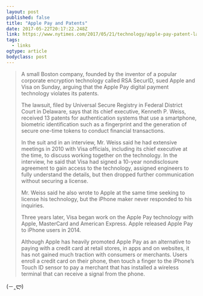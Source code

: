 ```yaml
---
layout: post 
published: false 
title: "Apple Pay and Patents" 
date: 2017-05-22T20:17:22.248Z 
link: https://www.nytimes.com/2017/05/21/technology/apple-pay-patent-lawsuit.html?_r=0 
tags:
  - links
ogtype: article 
bodyclass: post 
---
```


> A small Boston company, founded by the inventor of a popular corporate encryption technology called RSA SecurID, sued Apple and Visa on Sunday, arguing that the Apple Pay digital payment technology violates its patents.
> 
> The lawsuit, filed by Universal Secure Registry in Federal District Court in Delaware, says that its chief executive, Kenneth P. Weiss, received 13 patents for authentication systems that use a smartphone, biometric identification such as a fingerprint and the generation of secure one-time tokens to conduct financial transactions.
> 
> In the suit and in an interview, Mr. Weiss said he had extensive meetings in 2010 with Visa officials, including its chief executive at the time, to discuss working together on the technology. In the interview, he said that Visa had signed a 10-year nondisclosure agreement to gain access to the technology, assigned engineers to fully understand the details, but then dropped further communication without securing a license.
> 
> Mr. Weiss said he also wrote to Apple at the same time seeking to license his technology, but the iPhone maker never responded to his inquiries.
> 
> Three years later, Visa began work on the Apple Pay technology with Apple, MasterCard and American Express. Apple released Apple Pay to iPhone users in 2014.
> 
> Although Apple has heavily promoted Apple Pay as an alternative to paying with a credit card at retail stores, in apps and on websites, it has not gained much traction with consumers or merchants. Users enroll a credit card on their phone, then touch a finger to the iPhone’s Touch ID sensor to pay a merchant that has installed a wireless terminal that can receive a signal from the phone.

(－‸ლ)